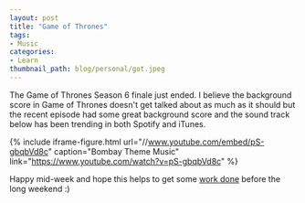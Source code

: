 ```yaml
---
layout: post
title: "Game of Thrones"
tags:
- Music
categories:
- Learn
thumbnail_path: blog/personal/got.jpeg
---
```


The Game of Thrones Season 6 finale just ended. I believe the background score in Game of Thrones doesn't get talked about as much as it should but the recent episode had some great background score and the sound track below has been trending in both Spotify and iTunes.

{% include iframe-figure.html url="//www.youtube.com/embed/pS-gbqbVd8c" caption="Bombay Theme Music" link="https://www.youtube.com/watch?v=pS-gbqbVd8c" %}

Happy mid-week and hope this helps to get some [work done](http://kaushik88.github.io/blog/2016/05/31/music-for-productivity/) before the long weekend :)